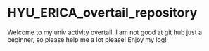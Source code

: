 # HYU_ERICA_overtail_repository
Welcome to my univ activity overtail.
I am not good at git hub just a beginner, so please help me a lot please!
Enjoy my log!
